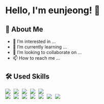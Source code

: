 # Hello, I'm eunjeong! 🌱

## 🚀 About Me
- 👀 I’m interested in ...
- 📔 I’m currently learning ...
- 💞️ I’m looking to collaborate on ...
- 📫 How to reach me ...

## 🛠️ Used Skills

<div style="display: flex; gap: 10px; align-items: center;">
  <img src="https://img.shields.io/badge/react-%2320232a.svg?style=flat&logo=react&logoColor=%2361DAFB"/>
  <img src="https://img.shields.io/badge/html5-%23E34F26.svg?style=flat&logo=html5&logoColor=white"/>
  <img src="https://img.shields.io/badge/javascript-%23323330.svg?style=flat&logo=javascript&logoColor=%23F7DF1E"/>
  <img src="https://img.shields.io/badge/tailwindcss-%2338B2AC.svg?style=flat&logo=tailwind-css&logoColor=white"/>
  <img src="https://img.shields.io/badge/styled--components-DB7093?style=flat&logo=styled-components&logoColor=white"/>
</div>
<div style="display: flex; gap: 10px; align-items: center;">
  <img src="https://img.shields.io/badge/Next-black?style=flat&logo=next.js&logoColor=white"/>
  <img src="https://img.shields.io/badge/node.js-6DA55F?style=flat&logo=node.js&logoColor=white"/>
  <img src="https://img.shields.io/badge/vite-%23646CFF.svg?style=flat&logo=vite&logoColor=white"/>
  <img src="https://img.shields.io/badge/netlify-%23000000.svg?style=flat&logo=netlify&logoColor=#00C7B7"/>
  <img src="https://img.shields.io/badge/figma-%23F24E1E.svg?style=flat&logo=figma&logoColor=white"/>
  <img src="https://img.shields.io/badge/Notion-%23000000.svg?style=flat&logo=notion&logoColor=white"/>
  <img src="https://img.shields.io/badge/github-%23121011.svg?style=flat&logo=github&logoColor=white"/>
</div>



<!---
enunsnv/enunsnv is a ✨ special ✨ repository because its `README.md` (this file) appears on your GitHub profile.
You can click the Preview link to take a look at your changes.
- 🌱 I’m currently learning **[Technology or Language]**
- 👨‍💻 All of my projects are available at [My Portfolio](https://yourportfolio.com)
- 📫 How to reach me **your.email@example.com**
- 📄 Know about my experiences [My Resume](https://yourresume.com)

--->


